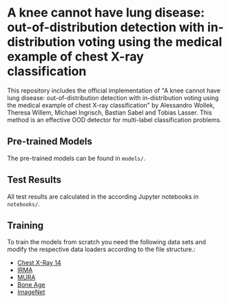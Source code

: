 # A knee cannot have lung disease: out-of-distribution detection with in-distribution voting using the medical example of chest X-ray classification

This repository includes the official implementation of "A knee cannot have lung disease: out-of-distribution detection with in-distribution voting using the medical example of chest X-ray classification" by Alessandro Wollek, Theresa Willem, Michael
Ingrisch, Bastian Sabel and Tobias Lasser. This method is an effective OOD detector for multi-label classification problems. 

## Pre-trained Models
The pre-trained models can be found in `models/`.

## Test Results
All test results are calculated in the according Jupyter notebooks in `notebooks/`.

## Training
To train the models from scratch you need the following data sets and modify the respective data loaders according to the file structure.:
- [Chest X-Ray 14](https://nihcc.app.box.com/v/ChestXray-NIHCC/)
- [IRMA](https://publications.rwth-aachen.de/record/667225)
- [MURA](https://stanfordmlgroup.github.io/competitions/mura/)
- [Bone Age](https://www.kaggle.com/kmader/rsna-bone-age)
- [ImageNet](https://www.kaggle.com/c/imagenet-object-localization-challenge)

